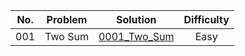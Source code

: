 |No.|Problem|Solution|Difficulty|
|:-:|:-:|:-:|:-:|
|001|Two Sum|[0001_Two_Sum](https://github.com/daniellaah/Algorithms-in-Python/blob/master/leetcode/code/001_Two_Sum.py)|Easy|
